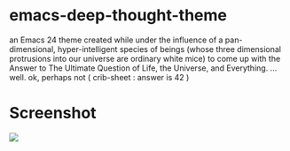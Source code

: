 emacs-deep-thought-theme
========================

an Emacs 24 theme created while under the influence of a pan-dimensional, hyper-intelligent species of beings (whose three dimensional protrusions into our universe are ordinary white mice) to come up with the Answer to The Ultimate Question of Life, the Universe, and Everything. ... well. ok, perhaps not ( crib-sheet : answer is 42 )

# Screenshot 

![](https://raw.github.com/jasonm23/emacs-deep-thought-theme/master/deep-thought.png)
